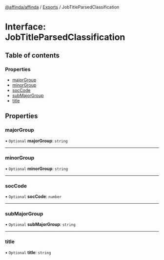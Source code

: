 [@affinda/affinda](../README.md) / [Exports](../modules.md) / JobTitleParsedClassification

# Interface: JobTitleParsedClassification

## Table of contents

### Properties

- [majorGroup](JobTitleParsedClassification.md#majorgroup)
- [minorGroup](JobTitleParsedClassification.md#minorgroup)
- [socCode](JobTitleParsedClassification.md#soccode)
- [subMajorGroup](JobTitleParsedClassification.md#submajorgroup)
- [title](JobTitleParsedClassification.md#title)

## Properties

### majorGroup

• `Optional` **majorGroup**: `string`

___

### minorGroup

• `Optional` **minorGroup**: `string`

___

### socCode

• `Optional` **socCode**: `number`

___

### subMajorGroup

• `Optional` **subMajorGroup**: `string`

___

### title

• `Optional` **title**: `string`
